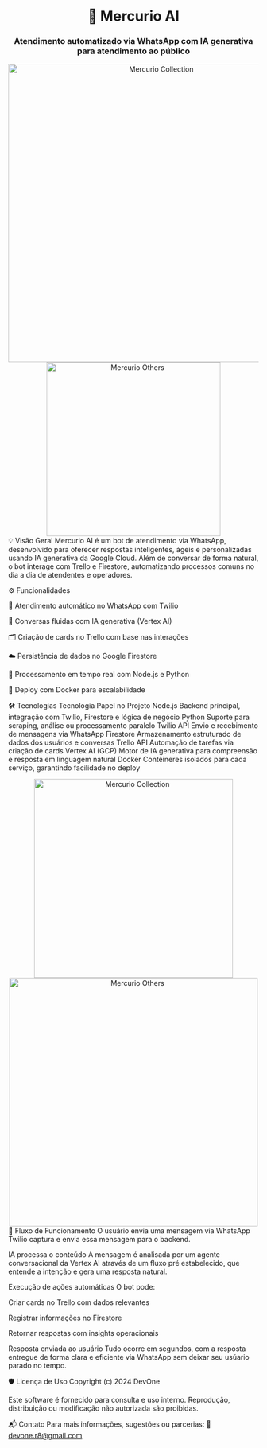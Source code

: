 <div align="center"> <h1>🤖  Mercurio AI</h1> <h3>Atendimento automatizado via WhatsApp com IA generativa para atendimento ao público</h3> </div> <div align="center"> <img src="https://lh3.googleusercontent.com/d/1wTNvlbpiZRM5sBCviAJX_ZQEW7Fq3xkG" alt="Mercurio Collection" width="600"/> <img src="https://lh3.googleusercontent.com/d/1ujKH-83ApkhTPHJmvgkkCbjrHhexSadl" alt="Mercurio Others" width="350"/> </div>
💡 Visão Geral
Mercurio AI é um bot de atendimento via WhatsApp, desenvolvido para oferecer respostas inteligentes, ágeis e personalizadas usando IA generativa da Google Cloud. Além de conversar de forma natural, o bot interage com Trello e Firestore, automatizando processos comuns no dia a dia de atendentes e operadores.

⚙️ Funcionalidades

📲 Atendimento automático no WhatsApp com Twilio

🧠 Conversas fluidas com IA generativa (Vertex AI)

🗂 Criação de cards no Trello com base nas interações

☁️ Persistência de dados no Google Firestore

🔄 Processamento em tempo real com Node.js e Python

🐳 Deploy com Docker para escalabilidade

🛠 Tecnologias
Tecnologia	Papel no Projeto
Node.js	Backend principal, integração com Twilio, Firestore e lógica de negócio
Python	Suporte para scraping, análise ou processamento paralelo
Twilio API	Envio e recebimento de mensagens via WhatsApp
Firestore	Armazenamento estruturado de dados dos usuários e conversas
Trello API	Automação de tarefas via criação de cards
Vertex AI (GCP)	Motor de IA generativa para compreensão e resposta em linguagem natural
Docker	Contêineres isolados para cada serviço, garantindo facilidade no deploy

<div align="center"> <img src="https://lh3.googleusercontent.com/d/1EZxgAYkvVo6AqiZRKHVKNMPVLyJ7abfY" alt="Mercurio Collection" width="400"/> <img src="https://lh3.googleusercontent.com/d/1AuP8otFxbIo0z_V9piLMXrWBzhAhOdYa" alt="Mercurio Others" width="500"/> </div>
🔁 Fluxo de Funcionamento
O usuário envia uma mensagem via WhatsApp
Twilio captura e envia essa mensagem para o backend.

IA processa o conteúdo
A mensagem é analisada por um agente conversacional da Vertex AI através de um fluxo pré estabelecido, que entende a intenção e gera uma resposta natural.

Execução de ações automáticas
O bot pode:

Criar cards no Trello com dados relevantes

Registrar informações no Firestore

Retornar respostas com insights operacionais

Resposta enviada ao usuário
Tudo ocorre em segundos, com a resposta entregue de forma clara e eficiente via WhatsApp sem deixar seu usúario parado no tempo.


🛡️ Licença de Uso
Copyright (c) 2024 DevOne

Este software é fornecido para consulta e uso interno. Reprodução, distribuição ou modificação não autorizada são proibidas.

📬 Contato
Para mais informações, sugestões ou parcerias:
📧 devone.r8@gmail.com
